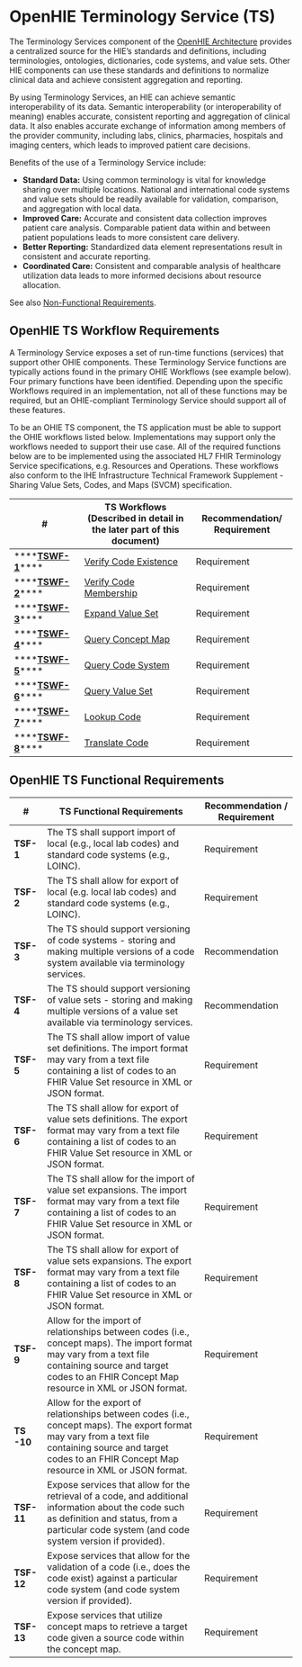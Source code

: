 # OpenHIE Terminology Service (TS)

The Terminology Services component of the [OpenHIE Architecture](https://wiki.ohie.org/pages/viewpage.action?pageId=8454157) provides a centralized source for the HIE’s standards and definitions, including terminologies, ontologies, dictionaries, code systems, and value sets. Other HIE components can use these standards and definitions to normalize clinical data and achieve consistent aggregation and reporting.

By using Terminology Services, an HIE can achieve semantic interoperability of its data. Semantic interoperability (or interoperability of meaning) enables accurate, consistent reporting and aggregation of clinical data. It also enables accurate exchange of information among members of the provider community, including labs, clinics, pharmacies, hospitals and imaging centers, which leads to improved patient care decisions.

Benefits of the use of a Terminology Service include:

* **Standard Data:** Using common terminology is vital for knowledge sharing over multiple locations. National and international code systems and value sets should be readily available for validation, comparison, and aggregation with local data.
* **Improved Care:** Accurate and consistent data collection improves patient care analysis. Comparable patient data within and between patient populations leads to more consistent care delivery.
* **Better Reporting:** Standardized data element representations result in consistent and accurate reporting.
* **Coordinated Care:** Consistent and comparable analysis of healthcare utilization data leads to more informed decisions about resource allocation.

See also [Non-Functional Requirements](non-functional-requirements.md).

## OpenHIE TS Workflow Requirements

A Terminology Service exposes a set of run-time functions (services) that support other OHIE components. These Terminology Service functions are typically actions found in the primary OHIE Workflows (see example below). Four primary functions have been identified. Depending upon the specific Workflows required in an implementation, not all of these functions may be required, but an OHIE-compliant Terminology Service should support all of these features.

To be an OHIE TS component, the TS application must be able to support the OHIE workflows listed below. Implementations may support only the workflows needed to support their use case. All of the required functions below are to be implemented using the associated HL7 FHIR Terminology Service specifications, e.g. Resources and Operations. These workflows also conform to the IHE Infrastructure Technical Framework Supplement - Sharing Value Sets, Codes, and Maps (SVCM) specification.

| #                                                                                                    | **TS Workflows (Described in detail in the later part of this document)**                        | **Recommendation/ Requirement** |
| ---------------------------------------------------------------------------------------------------- | ------------------------------------------------------------------------------------------------ | ------------------------------- |
| \*\*\*\*[**TSWF-1**](../introduction/terminology-service-workflow/verify-code-existence.md)\*\*\*\*  | [Verify Code Existence](../introduction/terminology-service-workflow/verify-code-existence.md)   | Requirement                     |
| \*\*\*\*[**TSWF-2**](../introduction/terminology-service-workflow/verify-code-membership.md)\*\*\*\* | [Verify Code Membership](../introduction/terminology-service-workflow/verify-code-membership.md) | Requirement                     |
| \*\*\*\*[**TSWF-3**](../introduction/terminology-service-workflow/expand-value-set.md)\*\*\*\*       | [Expand Value Set](../introduction/terminology-service-workflow/expand-value-set.md)             | Requirement                     |
| \*\*\*\*[**TSWF-4**](../introduction/terminology-service-workflow/query-concept-maps.md)\*\*\*\*     | [Query Concept Map](../introduction/terminology-service-workflow/query-concept-maps.md)          | Requirement                     |
| \*\*\*\*[**TSWF-5**](../introduction/terminology-service-workflow/query-code-systems.md)\*\*\*\*     | [Query Code System](../introduction/terminology-service-workflow/query-code-systems.md)          | Requirement                     |
| \*\*\*\*[**TSWF-6**](../introduction/terminology-service-workflow/query-value-set.md)\*\*\*\*        | [Query Value Set](../introduction/terminology-service-workflow/query-value-set.md)               | Requirement                     |
| \*\*\*\*[**TSWF-7**](../introduction/terminology-service-workflow/lookup-code.md)\*\*\*\*            | [Lookup Code](../introduction/terminology-service-workflow/lookup-code.md)                       | Requirement                     |
| \*\*\*\*[**TSWF-8**](../introduction/terminology-service-workflow/translate-code.md)\*\*\*\*         | [Translate Code](../introduction/terminology-service-workflow/translate-code.md)                 | Requirement                     |

## OpenHIE TS Functional Requirements

| #          | **TS Functional Requirements**                                                                                                                                                                                  | **Recommendation / Requirement** |
| ---------- | --------------------------------------------------------------------------------------------------------------------------------------------------------------------------------------------------------------- | -------------------------------- |
| **TSF-1**  | The TS shall support import of local (e.g., local lab codes)  and standard code systems (e.g., LOINC).                                                                                                          | Requirement                      |
| **TSF-2**  | The TS shall allow for export of local (e.g. local lab codes) and standard code systems (e.g., LOINC).                                                                                                          | Requirement                      |
| **TSF-3**  | The TS should support versioning of code systems - storing and making multiple versions of a code system available via terminology services.                                                                    | Recommendation                   |
| **TSF-4**  | The TS should support versioning of value sets - storing and making multiple versions of a value set available via terminology services.                                                                        | Recommendation                   |
| **TSF-5**  | The TS shall allow import of value set definitions. The import format may vary from a text file containing a list of codes to an FHIR Value Set resource in XML or JSON format.                                 | Requirement                      |
| **TSF-6**  | The TS shall allow for export of value sets definitions. The export format may vary from a text file containing a list of codes to an FHIR Value Set resource in XML or JSON format.                            | Requirement                      |
| **TSF-7**  | The TS shall allow for the import of value set expansions. The import format may vary from a text file containing a list of codes to an FHIR Value Set resource in XML or JSON format.                          | Requirement                      |
| **TSF-8**  | The TS shall allow for export of value sets expansions. The export format may vary from a text file containing a list of codes to an FHIR Value Set resource in XML or JSON format.                             | Requirement                      |
| **TSF-9**  | Allow for the import of relationships between codes (i.e., concept maps). The import format may vary from a text file containing source and target codes to an FHIR Concept Map resource in XML or JSON format. | Requirement                      |
| **TS -10** | Allow for the export of relationships between codes (i.e., concept maps). The export format may vary from a text file containing source and target codes to an FHIR Concept Map resource in XML or JSON format. | Requirement                      |
| **TSF-11** | Expose services that allow for the retrieval of a code, and additional information about the code such as definition and status, from a particular code system (and code system version if provided).           | Requirement                      |
| **TSF-12** | Expose services that allow for the validation of a code (i.e., does the code exist) against a particular code system (and code system version if provided).                                                     | Requirement                      |
| **TSF-13** | Expose services that utilize concept maps to retrieve a target code given a source code within the concept map.                                                                                                 | Requirement                      |
